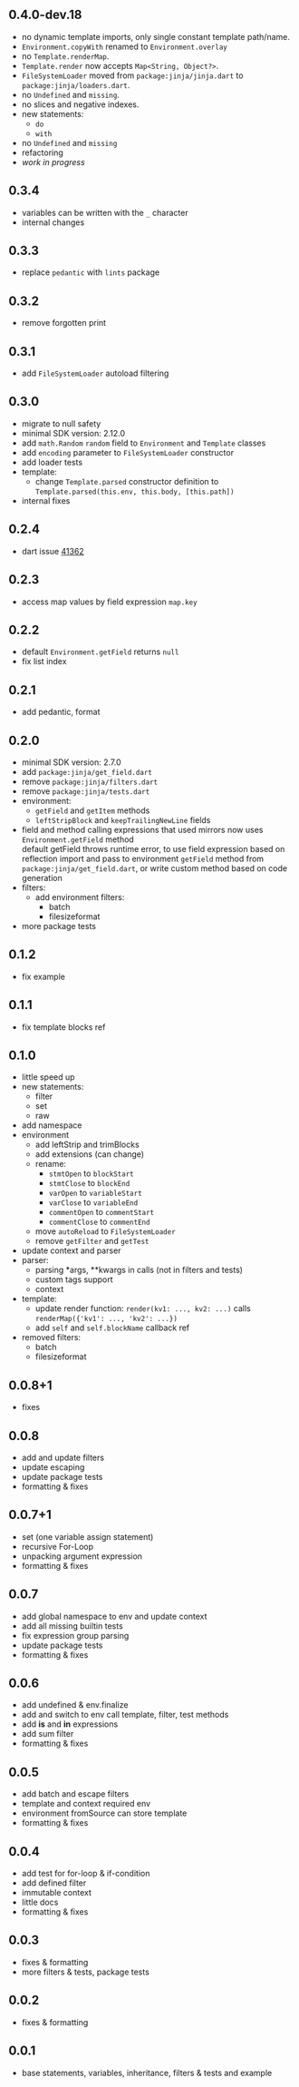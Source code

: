 ## 0.4.0-dev.18
- no dynamic template imports, only single constant template path/name.
- `Environment.copyWith` renamed to `Environment.overlay`
- no `Template.renderMap`.
- `Template.render` now accepts `Map<String, Object?>`.
- `FileSystemLoader` moved from `package:jinja/jinja.dart` to `package:jinja/loaders.dart`.
- no `Undefined` and `missing`.
- no slices and negative indexes.
- new statements:
  - `do`
  - `with`
- no `Undefined` and `missing`
- refactoring
- _work in progress_

## 0.3.4
- variables can be written with the `_` character
- internal changes

## 0.3.3
- replace `pedantic` with `lints` package

## 0.3.2
- remove forgotten print

## 0.3.1
- add `FileSystemLoader` autoload filtering

## 0.3.0
- migrate to null safety
- minimal SDK version: 2.12.0
- add `math.Random` `random` field to `Environment` and `Template` classes
- add `encoding` parameter to `FileSystemLoader` constructor
- add loader tests
- template:
  - change `Template.parsed` constructor definition to `Template.parsed(this.env, this.body, [this.path])`
- internal fixes

## 0.2.4
- dart issue [41362](https://github.com/dart-lang/sdk/issues/41362)

## 0.2.3
- access map values by field expression `map.key`

## 0.2.2
- default `Environment.getField` returns `null`
- fix list index

## 0.2.1
- add pedantic, format

## 0.2.0
- minimal SDK version: 2.7.0
- add `package:jinja/get_field.dart`
- remove `package:jinja/filters.dart`
- remove `package:jinja/tests.dart`
- environment:
    - `getField` and `getItem` methods
    - `leftStripBlock` and `keepTrailingNewLine` fields
- field and method calling expressions that used mirrors now uses `Environment.getField` method</br>
  default getField throws runtime error, to use field expression based on reflection import and pass to environment `getField` method from `package:jinja/get_field.dart`, or write custom method based on code generation</br>
- filters:
  - add environment filters:
    - batch
    - filesizeformat
- more package tests

## 0.1.2
- fix example

## 0.1.1
- fix template blocks ref

## 0.1.0
- little speed up
- new statements:
  - filter
  - set
  - raw
- add namespace
- environment
  - add leftStrip and trimBlocks
  - add extensions (can change)
  - rename:
    - `stmtOpen` to `blockStart`
    - `stmtClose` to `blockEnd`
    - `varOpen` to `variableStart`
    - `varClose` to `variableEnd`
    - `commentOpen` to `commentStart`
    - `commentClose` to `commentEnd`
  - move `autoReload` to `FileSystemLoader`
  - remove `getFilter` and `getTest`
- update context and parser
- parser:
  - parsing *args, **kwargs in calls (not in filters and tests)
  - custom tags support
  - context
- template:
  - update render function: `render(kv1: ..., kv2: ...)` calls `renderMap({'kv1': ..., 'kv2': ...})`
  - add `self` and `self.blockName` callback ref
- removed filters:
  - batch
  - filesizeformat

## 0.0.8+1
- fixes

## 0.0.8
- add and update filters
- update escaping
- update package tests
- formatting & fixes

## 0.0.7+1
- set (one variable assign statement)
- recursive For-Loop
- unpacking argument expression
- formatting & fixes

## 0.0.7
- add global namespace to env and update context
- add all missing builtin tests
- fix expression group parsing
- update package tests
- formatting & fixes

## 0.0.6
- add undefined & env.finalize
- add and switch to env call template, filter, test methods
- add **is** and **in** expressions
- add sum filter
- formatting & fixes

## 0.0.5
- add batch and escape filters
- template and context required env
- environment fromSource can store template
- formatting & fixes

## 0.0.4
- add test for for-loop & if-condition
- add defined filter
- immutable context
- little docs
- formatting & fixes

## 0.0.3
- fixes & formatting
- more filters & tests, package tests

## 0.0.2
- fixes & formatting

## 0.0.1
- base statements, variables, inheritance, filters & tests and example

